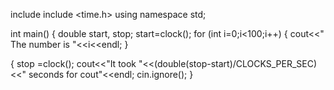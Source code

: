include <iostream>
include <time.h>
using namespace std;

int main()
{
	double start, stop;
	start=clock();
	for (int i=0;i<100;i++)
	{
		cout<<" The number is "<<i<<endl;
	}

{	stop =clock();
cout<<"It took "<<(double(stop-start)/CLOCKS_PER_SEC)<<" seconds for cout"<<endl;
cin.ignore();
}


